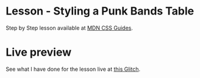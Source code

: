 # Lesson - Styling a Punk Bands Table

Step by Step lesson available at [MDN CSS Guides](https://developer.mozilla.org/en-US/docs/Learn/CSS/Building_blocks/Styling_tables).

# Live preview

See what I have done for the lesson live at [this Glitch](https://titanium-slender-swim.glitch.me/CSS/Lesson%20-%20Styling%20the%20Punks%20Table/).
